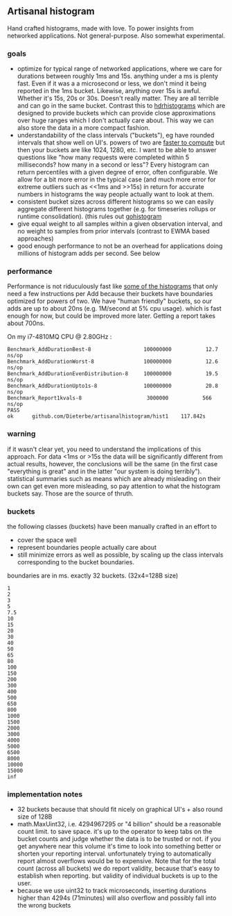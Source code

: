 ## Artisanal histogram


Hand crafted histograms, made with love. To power insights from networked applications.  Not general-purpose.
Also somewhat experimental.


### goals

* optimize for typical range of networked applications, where we care for durations between roughly 1ms and 15s.
  anything under a ms is plenty fast.  Even if it was a a microsecond or less, we don't mind it being reported in the 1ms bucket.
  Likewise, anything over 15s is awful.  Whether it's 15s, 20s or 30s. Doesn't really matter.  They are all terrible and can go in the same bucket.
  Contrast this to [hdrhistograms](https://github.com/codahale/hdrhistogram) which are designed to provide buckets which can provide close approximations over huge ranges which I don't actually care about.
  This way we can also store the data in a more compact fashion.
* understandability of the class intervals ("buckets"), eg have rounded intervals that show well on UI's.
  powers of two are [faster to compute](http://pvk.ca/Blog/2015/06/27/linear-log-bucketing-fast-versatile-simple/) but then your buckets are like 1024, 1280, etc.
  I want to be able to answer questions like "how many requests were completed within 5 milliseconds? how many in a second or less"?
  Every histogram can return percentiles with a given degree of error, often configurable.
  We allow for a bit more error in the typical case (and much more error for extreme outliers such as <<1ms and >>15s) in return for accurate numbers in histograms the way people actually want to look at them.
* consistent bucket sizes across different histograms so we can easily aggregate different histograms together (e.g. for timeseries rollups or runtime consolidation).
(this rules out [gohistogram](https://github.com/VividCortex/gohistogram)
* give equal weight to all samples within a given observation interval, and no weight to samples from prior intervals (contrast to EWMA based approaches)
* good enough performance to not be an overhead for applications doing millions of histogram adds per second.  See below

### performance

Performance is not riduculously fast like [some of the histograms](https://github.com/dgryski/go-linlog) that only need a few instructions per Add because their buckets have boundaries optimized for powers of two.  We have "human friendly" buckets, so our adds are up to about 20ns (e.g. 1M/second at 5% cpu usage).  which is fast enough for now, but could be improved more later.
Getting a report takes about 700ns.

On my i7-4810MQ CPU @ 2.80GHz : 

```
Benchmark_AddDurationBest-8               	100000000	        12.7 ns/op
Benchmark_AddDurationWorst-8              	100000000	        12.6 ns/op
Benchmark_AddDurationEvenDistribution-8   	100000000	        19.5 ns/op
Benchmark_AddDurationUpto1s-8             	100000000	        20.8 ns/op
Benchmark_Report1kvals-8                  	 3000000	       566 ns/op
PASS
ok  	github.com/Dieterbe/artisanalhistogram/hist1	117.842s
```

### warning

if it wasn't clear yet, you need to understand the implications of this approach. For data <1ms or >15s the data will be significantly different from actual results, however, the conclusions
will be the same (in the first case "everything is great" and in the latter "our system is doing terribly"). statistical summaries such as means which are already misleading on their own can get even more misleading, so pay attention to what the histogram buckets say. Those are the source of thruth.


### buckets

the following classes (buckets) have been manually crafted in an effort to
* cover the space well
* represent boundaries people actually care about
* still minimize errors as well as possible, by scaling up the class intervals corresponding to the bucket boundaries.

boundaries are in ms.
exactly 32 buckets. (32x4=128B size)

```
1
2
3
5
7.5
10
15
20
30
40
50
65
80
100
150
200
300
400
500
650
800
1000
1500
2000
3000
4000
5000
6500
8000
10000
15000
inf
```

### implementation notes

* 32 buckets because that should fit nicely on graphical UI's + also round size of 128B
* math.MaxUint32, i.e. 4294967295 or "4 billion" should be a reasonable count limit. to save space.
  it's up to the operator to keep tabs on the bucket counts and judge whether the data is to be trusted or not.
  if you get anywhere near this volume it's time to look into something better or shorten your reporting interval.
  unfortunately trying to automatically report almost overflows would be to expensive.
  Note that for the total count (across all buckets) we do report validity, because that's easy to establish when reporting.
  but validity of individual buckets is up to the user.
* because we use uint32 to track microseconds, inserting durations higher than 4294s (71minutes) will also overflow and possibly fall into the wrong buckets
